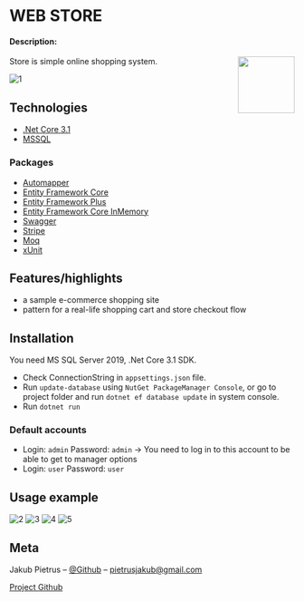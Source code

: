 # WEB STORE
#### Description:


<img align="right" width="100" height="auto" src="https://github.com/pieetrus/.Net-i-Java/blob/master/Sklep-Projekt/Store/wwwroot/images/shoelogo-sm.png">
Store is simple online shopping system.

![1](https://github.com/pieetrus/.Net-i-Java/blob/master/Sklep-Projekt/screenshots/main.png)


## Technologies
- [.Net Core 3.1](https://dotnet.microsoft.com/download/dotnet-core/3.1)
- [MSSQL](https://www.microsoft.com/pl-pl/sql-server/sql-server-downloads)
### Packages
- [Automapper](https://automapper.org/)
- [Entity Framework Core](https://www.nuget.org/packages/Microsoft.EntityFrameworkCore)
- [Entity Framework Plus](https://entityframework-plus.net/)
- [Entity Framework Core InMemory](https://www.nuget.org/packages/Microsoft.EntityFrameworkCore.InMemory)
- [Swagger](https://swagger.io/tools/swagger-ui/download/)
- [Stripe](https://www.nuget.org/packages/Stripe.net/)
- [Moq](https://www.nuget.org/packages/moq/)
- [xUnit](https://xunit.net/)

## Features/highlights

- a sample e-commerce shopping site
- pattern for a real-life shopping cart and store checkout flow <br>


## Installation
You need MS SQL Server 2019, .Net Core 3.1 SDK.

-  Check ConnectionString in  `appsettings.json`  file.
- Run `update-database`  using  `NutGet PackageManager Console`, or go to project folder and run `dotnet ef database update` in system console.
- Run `dotnet run`

### Default accounts
- Login: `admin` Password: `admin` -> You need to log in to this account to be able to get to manager options
- Login: `user`  Password: `user`

## Usage example
![2](https://github.com/pieetrus/.Net-i-Java/blob/master/Sklep-Projekt/screenshots/1.png)
![3](https://github.com/pieetrus/.Net-i-Java/blob/master/Sklep-Projekt/screenshots/2.png)
![4](https://github.com/pieetrus/.Net-i-Java/blob/master/Sklep-Projekt/screenshots/3.png)
![5](https://github.com/pieetrus/.Net-i-Java/blob/master/Sklep-Projekt/screenshots/4.png)

## Meta

Jakub Pietrus – [@Github](https://github.com/pieetrus) – pietrusjakub@gmail.com  <br>

[Project Github](https://github.com/pieetrus/.Net-i-Java/tree/master/Sklep-Projekt)
